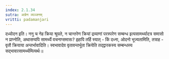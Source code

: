```yaml
---
index: 2.1.34
sutra: अन्नेन व्यञ्जनम्‌
vritti: padamanjari
---
```


  दध्योदन इति। ननु च नेह क्रिया श्रूयते, न चान्तरेण क्रियां द्रव्याणां परस्परेण सम्बन्ध इत्यसामर्थ्यादत्र समासो न प्राप्नोति, अथासप्यपि सामर्थ्ये वचनाप्समासः? इहापि तर्हि स्यात् - किं दध्ना, ओदनो भूज्यतामिति, तत्राह - वृतौ क्रियाया अन्तर्भावादिति। स्वभावादेव वृतावन्तर्भूता क्रियेति तद्द्वारकस्य सम्बन्धस्य सद्भावात्सामर्थ्यमित्यर्थः॥